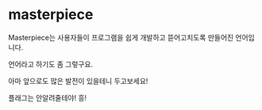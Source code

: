 masterpiece
===========

Masterpiece는 사용자들이 프로그램을 쉽게 개발하고 뜯어고치도록 만들어진 언어입니다.

언어라고 하기도 좀 그렇구요.

아마 앞으로도 많은 발전이 있을테니 두고보세요!

플래그는 안알려줄테야! 흥!
